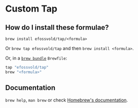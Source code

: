 # Custom Tap

## How do I install these formulae?

`brew install efossvold/tap/<formula>`

Or `brew tap efossvold/tap` and then `brew install <formula>`.

Or, in a [`brew bundle`](https://github.com/Homebrew/homebrew-bundle) `Brewfile`:

```ruby
tap "efossvold/tap"
brew "<formula>"
```

## Documentation

`brew help`, `man brew` or check [Homebrew's documentation](https://docs.brew.sh).

